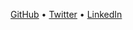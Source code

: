[GitHub](https://github.com/sudiptog81) • [Twitter](https://twitter.com/ScientificGhosh) • [LinkedIn](https://www.linkedin.com/in/sudiptoghosh99)
